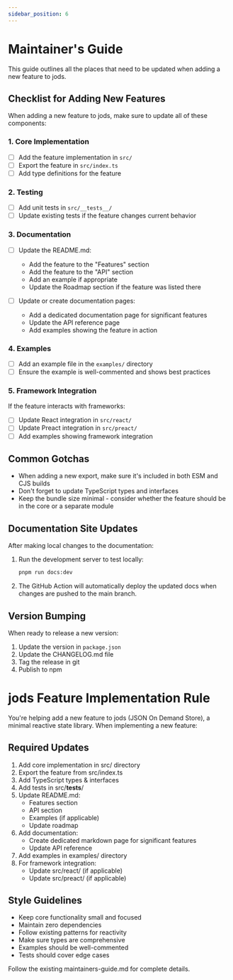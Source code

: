 ```yaml
---
sidebar_position: 6
---
```


# Maintainer's Guide

This guide outlines all the places that need to be updated when adding a new feature to jods.

## Checklist for Adding New Features

When adding a new feature to jods, make sure to update all of these components:

### 1. Core Implementation

- [ ] Add the feature implementation in `src/`
- [ ] Export the feature in `src/index.ts`
- [ ] Add type definitions for the feature

### 2. Testing

- [ ] Add unit tests in `src/__tests__/`
- [ ] Update existing tests if the feature changes current behavior

### 3. Documentation

- [ ] Update the README.md:

  - Add the feature to the "Features" section
  - Add the feature to the "API" section
  - Add an example if appropriate
  - Update the Roadmap section if the feature was listed there

- [ ] Update or create documentation pages:
  - Add a dedicated documentation page for significant features
  - Update the API reference page
  - Add examples showing the feature in action

### 4. Examples

- [ ] Add an example file in the `examples/` directory
- [ ] Ensure the example is well-commented and shows best practices

### 5. Framework Integration

If the feature interacts with frameworks:

- [ ] Update React integration in `src/react/`
- [ ] Update Preact integration in `src/preact/`
- [ ] Add examples showing framework integration

## Common Gotchas

- When adding a new export, make sure it's included in both ESM and CJS builds
- Don't forget to update TypeScript types and interfaces
- Keep the bundle size minimal - consider whether the feature should be in the core or a separate module

## Documentation Site Updates

After making local changes to the documentation:

1. Run the development server to test locally:

   ```bash
   pnpm run docs:dev
   ```

2. The GitHub Action will automatically deploy the updated docs when changes are pushed to the main branch.

## Version Bumping

When ready to release a new version:

1. Update the version in `package.json`
2. Update the CHANGELOG.md file
3. Tag the release in git
4. Publish to npm

# jods Feature Implementation Rule

You're helping add a new feature to jods (JSON On Demand Store), a minimal reactive state library. When implementing a new feature:

## Required Updates

1. Add core implementation in src/ directory
2. Export the feature from src/index.ts
3. Add TypeScript types & interfaces
4. Add tests in src/**tests**/
5. Update README.md:
   - Features section
   - API section
   - Examples (if applicable)
   - Update roadmap
6. Add documentation:
   - Create dedicated markdown page for significant features
   - Update API reference
7. Add examples in examples/ directory
8. For framework integration:
   - Update src/react/ (if applicable)
   - Update src/preact/ (if applicable)

## Style Guidelines

- Keep core functionality small and focused
- Maintain zero dependencies
- Follow existing patterns for reactivity
- Make sure types are comprehensive
- Examples should be well-commented
- Tests should cover edge cases

Follow the existing maintainers-guide.md for complete details.

